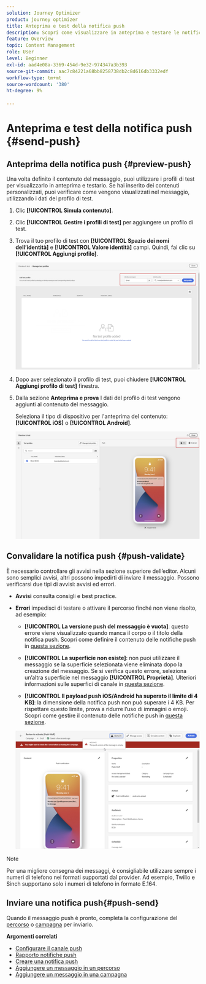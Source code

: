 ```yaml
---
solution: Journey Optimizer
product: journey optimizer
title: Anteprima e test della notifica push
description: Scopri come visualizzare in anteprima e testare le notifiche push in Journey Optimizer
feature: Overview
topic: Content Management
role: User
level: Beginner
exl-id: aad4e08a-3369-454d-9e32-974347a3b393
source-git-commit: aac7c84221a68bb8258738db2c8d616db3332edf
workflow-type: tm+mt
source-wordcount: '380'
ht-degree: 9%

---
```


# Anteprima e test della notifica push {#send-push}

## Anteprima della notifica push {#preview-push}

Una volta definito il contenuto del messaggio, puoi utilizzare i profili di test per visualizzarlo in anteprima e testarlo. Se hai inserito dei contenuti personalizzati, puoi verificare come vengono visualizzati nel messaggio, utilizzando i dati del profilo di test.

1. Clic **[!UICONTROL Simula contenuto]**.

1. Clic **[!UICONTROL Gestire i profili di test]** per aggiungere un profilo di test.

1. Trova il tuo profilo di test con **[!UICONTROL Spazio dei nomi dell’identità]** e **[!UICONTROL Valore identità]** campi. Quindi, fai clic su **[!UICONTROL Aggiungi profilo]**.

   ![](assets/push_preview_1.png)

1. Dopo aver selezionato il profilo di test, puoi chiudere **[!UICONTROL Aggiungi profilo di test]** finestra.

1. Dalla sezione **Anteprima e prova** I dati del profilo di test vengono aggiunti al contenuto del messaggio.

   Seleziona il tipo di dispositivo per l&#39;anteprima del contenuto: **[!UICONTROL iOS]** o **[!UICONTROL Android]**.

   ![](assets/push_preview_3.png)

## Convalidare la notifica push {#push-validate}

È necessario controllare gli avvisi nella sezione superiore dell’editor. Alcuni sono semplici avvisi, altri possono impedirti di inviare il messaggio. Possono verificarsi due tipi di avvisi: avvisi ed errori.

* **Avvisi** consulta consigli e best practice.

* **Errori** impedisci di testare o attivare il percorso finché non viene risolto, ad esempio:

   * **[!UICONTROL La versione push del messaggio è vuota]**: questo errore viene visualizzato quando manca il corpo o il titolo della notifica push. Scopri come definire il contenuto delle notifiche push in [questa sezione](create-push.md).

   * **[!UICONTROL La superficie non esiste]**: non puoi utilizzare il messaggio se la superficie selezionata viene eliminata dopo la creazione del messaggio. Se si verifica questo errore, seleziona un’altra superficie nel messaggio **[!UICONTROL Proprietà]**. Ulteriori informazioni sulle superfici di canale in [questa sezione](../configuration/channel-surfaces.md).

   * **[!UICONTROL Il payload push iOS/Android ha superato il limite di 4 KB]**: la dimensione della notifica push non può superare i 4 KB. Per rispettare questo limite, prova a ridurre l’uso di immagini o emoji. Scopri come gestire il contenuto delle notifiche push in [questa sezione](../push/create-push.md).

  ![](assets/push_alert.png)


>[!NOTE]
>
> Per una migliore consegna dei messaggi, è consigliabile utilizzare sempre i numeri di telefono nei formati supportati dal provider. Ad esempio, Twilio e Sinch supportano solo i numeri di telefono in formato E.164.

## Inviare una notifica push{#push-send}

Quando il messaggio push è pronto, completa la configurazione del [percorso](../building-journeys/journey-gs.md) o [campagna](../campaigns/create-campaign.md) per inviarlo.

**Argomenti correlati**

* [Configurare il canale push](push-configuration.md)
* [Rapporto notifiche push](../reports/journey-global-report.md#push-global)
* [Creare una notifica push](create-push.md)
* [Aggiungere un messaggio in un percorso](../building-journeys/journeys-message.md)
* [Aggiungere un messaggio in una campagna](../campaigns/create-campaign.md)

